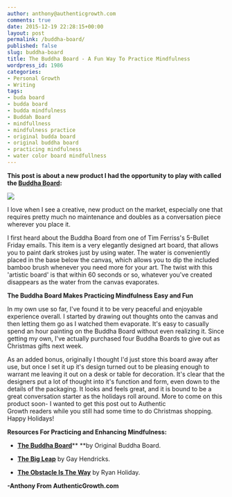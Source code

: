 ```yaml
---
author: anthony@authenticgrowth.com
comments: true
date: 2015-12-19 22:28:15+00:00
layout: post
permalink: /buddha-board/
published: false
slug: buddha-board
title: The Buddha Board - A Fun Way To Practice Mindfulness
wordpress_id: 1986
categories:
- Personal Growth
- Writing
tags:
- buda board
- budda board
- budda mindfulness
- Buddah Board
- mindfullness
- mindfulness practice
- original budda board
- original buddha board
- practicing mindfulness
- water color board mindfullness
---
```


**This post is about a new product I had the opportunity to play with called the [Buddha Board](http://amzn.to/22gP5Ch):**

[![](https://images-na.ssl-images-amazon.com/images/I/71KN0KmGkyL._SX355_.jpg)](http://amzn.to/22gP5Ch)

I love when I see a creative, new product on the market, especially one that requires pretty much no maintenance and doubles as a conversation piece wherever you place it.

I first heard about the Buddha Board from one of Tim Ferriss's 5-Bullet Friday emails. This item is a very elegantly designed art board, that allows you to paint dark strokes just by using water. The water is conveniently placed in the base below the canvas, which allows you to dip the included bamboo brush whenever you need more for your art. The twist with this 'artistic board' is that within 60 seconds or so, whatever you've created disappears as the water from the canvas evaporates.

**The Buddha Board Makes Practicing Mindfulness Easy and Fun**

In my own use so far, I've found it to be very peaceful and enjoyable experience overall. I started by drawing out thoughts onto the canvas and then letting them go as I watched them evaporate. It's easy to casually spend an hour painting on the Buddha Board without even realizing it. Since getting my own, I've actually purchased four Buddha Boards to give out as Christmas gifts next week.

As an added bonus, originally I thought I'd just store this board away after use, but once I set it up it's design turned out to be pleasing enough to warrant me leaving it out on a desk or table for decoration. It's clear that the designers put a lot of thought into it's function and form, even down to the details of the packaging. It looks and feels great, and it is bound to be a great conversation starter as the holidays roll around. More to come on this product soon- I wanted to get this post out to Authentic Growth readers while you still had some time to do Christmas shopping. Happy Holidays!

**Resources For Practicing and Enhancing Mindfulness:**



 	
  * **[The Buddha Board](http://amzn.to/2q9NeAe)**** **by Original Buddha Board.

 	
  * **[The Big Leap](http://amzn.to/22gRpsL)** by Gay Hendricks.

 	
  * **[The Obstacle Is The Way](http://amzn.to/22gWa5P)** by Ryan Holiday.


**-Anthony From AuthenticGrowth.com**
